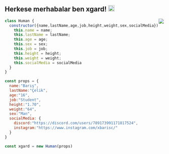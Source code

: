 <h2>Herkese merhabalar ben xgard! <img src="https://media.giphy.com/media/Q7LHmoFwVP6Yc1swZs/giphy.gif" height="20"></h2>

<img src="https://github-readme-stats.vercel.app/api?username=xgardc&show_icons=true&hide_title=true&theme=merko" witdh="2%" align="right">

```js
class Human {
  constructor({name,lastName,age,job,height,weight,sex,socialMedia}){
    this.name = name;
    this.lastName = lastName;
    this.age = age;
    this.sex = sex;
    this.job = job;
    this.height = height;
    this.weight = weight;
    this.socialMedia = socialMedia
  }
}

const props = {
  name:"Barış",
  lastName:"Çelik",
  age:"16",
  job:"Student",
  height:"1.70",
  weight:"64",
  sex:"Man",
  socialMedia: {
    discord:"https://discord.com/users/789173991171817524",
    instagram:"https://www.instagram.com/xbarisc/"
  }
}

const xgard = new Human(props)
```
